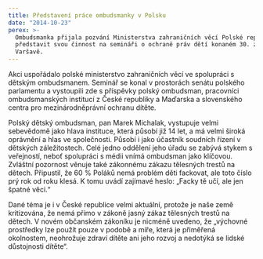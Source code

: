 ```yaml
---
title: Představení práce ombudsmanky v Polsku
date: "2014-10-23"
perex: >-
  Ombudsmanka přijala pozvání Ministerstva zahraničních věcí Polské republiky
  představit svou činnost na semináři o ochraně práv dětí konaném 30. září ve
  Varšavě.
---
```




Akci uspořádalo polské ministerstvo zahraničních věcí ve spolupráci s dětským ombudsmanem. Seminář se konal v prostorách senátu polského parlamentu a vystoupili zde s příspěvky polský ombudsman, pracovníci ombudsmanských institucí z České republiky a Maďarska a slovenského centra pro mezinárodněprávní ochranu dítěte. 



Polský dětský ombudsman, pan Marek Michalak, vystupuje velmi sebevědomě jako hlava instituce, která působí již 14 let, a má velmi široká oprávnění a hlas ve společnosti. Působí i jako účastník soudních řízení v dětských záležitostech. Celé jedno oddělení jeho úřadu se zabývá stykem s veřejností, neboť spolupráci s médii vnímá ombudsman jako klíčovou. Zvláštní pozornost věnuje také zákonnému zákazu tělesných trestů na dětech. Připustil, že 60 % Poláků nemá problém děti fackovat, ale toto číslo prý rok od roku klesá. K tomu uvádí zajímavé heslo: „Facky tě učí, ale jen špatné věci.“ 



Dané téma je i v České republice velmi aktuální, protože je naše země kritizována, že nemá přímo v zákoně jasný zákaz tělesných trestů na dětech. V novém občanském zákoníku je nicméně uvedeno, že „výchovné prostředky lze použít pouze v podobě a míře, která je přiměřená okolnostem, neohrožuje zdraví dítěte ani jeho rozvoj a nedotýká se lidské důstojnosti dítěte“.


